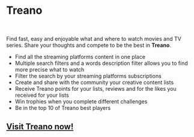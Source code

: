 <h1>Treano</h1>
<br>
<p>Find fast, easy and enjoyable what and where to watch movies and TV series. Share your thoughts and compete to be the best in <strong>Treano</strong>.<p>
<ul>
  <li>Find all the streaming platforms content in one place</li>
  <li>Multiple search filters and a words description filter allows you to find more precise what to watch</li>
  <li>Filter the search by your streaming platforms subscriptions</li>
  <li>Create and share with the community your creative content lists</li>
  <li>Receive Treano points for your lists, reviews and for the likes you received for your lists</li>
  <li>Win trophies when you complete different challenges</li>
  <li>Be in the top 10 of Treano best players</li>
</ul>

## [Visit Treano now!](www.treano.co)
